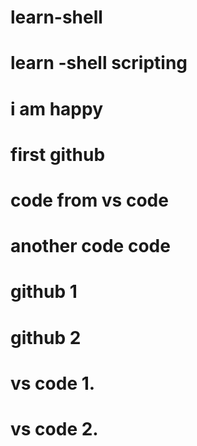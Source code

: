 # learn-shell
# learn -shell scripting
# i am happy 
# first github
# code from vs code
# another code code
# github 1
# github 2
# vs code 1.
# vs code 2.
